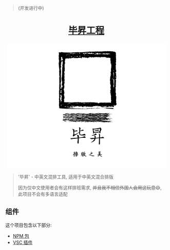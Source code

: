> (开发进行中)




<h1 align="center">
  <a href="https://github.com/szhielelp/ProjectBisheng">
    毕昇工程
  </a>
</h1>


<div align=center><img src="./assets/logo.png"/></div>


> '毕昇' - 中英文混排工具, 适用于中英文混合排版
> 
> 因为仅中文使用者会有这样排班需求, ~~并且我不相信外国人会用这玩意😄~~, 此项目不会有多语言适配

## 组件

这个项目包含以下部分:

- [NPM 包](https://github.com/szhielelp/ProjectBisheng/tree/main/core)
- [VSC 插件](https://github.com/szhielelp/ProjectBisheng/tree/main/vscode-extension)

